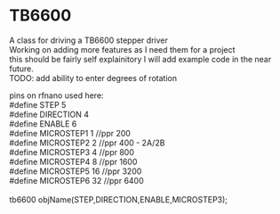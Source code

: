 # TB6600
A class for driving a TB6600 stepper driver<BR />
Working on adding more features as I need them for a project<BR />
this should be fairly self explainitory I will add example code in the near future.<BR />
TODO: add ability to enter degrees of rotation<BR />

pins on rfnano used here:<BR />
#define STEP        5<BR />
#define DIRECTION   4<BR />
#define ENABLE      6<BR />
#define MICROSTEP1  1   //ppr 200<BR />
#define MICROSTEP2  2   //ppr 400 - 2A/2B<BR />
#define MICROSTEP3  4   //ppr 800<BR />
#define MICROSTEP4  8   //ppr 1600<BR />
#define MICROSTEP5  16  //ppr 3200<BR />
#define MICROSTEP6  32  //ppr 6400<BR />
<BR />
tb6600 objName(STEP,DIRECTION,ENABLE,MICROSTEP3);<BR />

